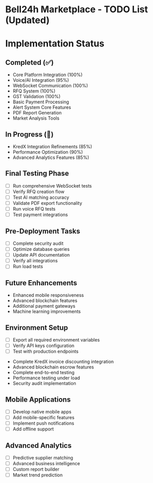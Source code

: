 # Bell24h Marketplace - TODO List (Updated)

# Implementation Status

## Completed (✅)
- Core Platform Integration (100%)
- Voice/AI Integration (95%)
- WebSocket Communication (100%)
- RFQ System (100%)
- GST Validation (100%)
- Basic Payment Processing
- Alert System Core Features
- PDF Report Generation
- Market Analysis Tools

## In Progress (🔄)
- KredX Integration Refinements (85%)
- Performance Optimization (90%)
- Advanced Analytics Features (85%)


## Final Testing Phase
- [ ] Run comprehensive WebSocket tests
- [ ] Verify RFQ creation flow
- [ ] Test AI matching accuracy
- [ ] Validate PDF export functionality
- [ ] Run voice RFQ tests
- [ ] Test payment integrations

## Pre-Deployment Tasks
- [ ] Complete security audit
- [ ] Optimize database queries
- [ ] Update API documentation
- [ ] Verify all integrations
- [ ] Run load tests

## Future Enhancements
- Enhanced mobile responsiveness
- Advanced blockchain features
- Additional payment gateways
- Machine learning improvements

## Environment Setup
- [ ] Export all required environment variables
- [ ] Verify API keys configuration
- [ ] Test with production endpoints

- Complete KredX invoice discounting integration
- Advanced blockchain escrow features
- Complete end-to-end testing
- Performance testing under load
- Security audit implementation


## Mobile Applications
- [ ] Develop native mobile apps
- [ ] Add mobile-specific features
- [ ] Implement push notifications
- [ ] Add offline support

## Advanced Analytics
- [ ] Predictive supplier matching
- [ ] Advanced business intelligence
- [ ] Custom report builder
- [ ] Market trend prediction